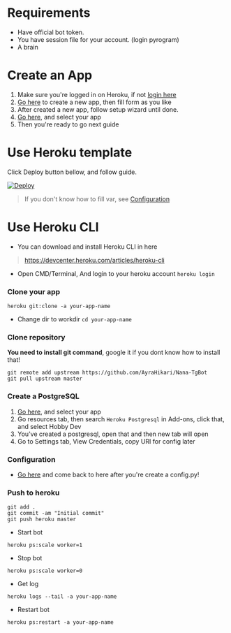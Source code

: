 # Requirements

- Have official bot token.
- You have session file for your account. (login pyrogram)
- A brain

# Create an App

1. Make sure you're logged in on Heroku, if not [login here](https://dashboard.heroku.com/login)
2. [Go here](https://dashboard.heroku.com/new-app) to create a new app, then fill form as you like
3. After created a new app, follow setup wizard until done.
4. [Go here](https://dashboard.heroku.com/apps), and select your app
5. Then you're ready to go next guide

# Use Heroku template

Click Deploy button bellow, and follow guide.

[![Deploy](https://www.herokucdn.com/deploy/button.svg)](https://heroku.com/deploy?template=https://github.com/AyraHikari/Nana-TgBot)

> If you don't know how to fill var, see [Configuration](https://github.com/AyraHikari/Nana-TgBot/wiki/Configuration#using-environment-variable)

# Use Heroku CLI
- You can download and install Heroku CLI in here
> https://devcenter.heroku.com/articles/heroku-cli

- Open CMD/Terminal, And login to your heroku account
`heroku login`

### Clone your app
`heroku git:clone -a your-app-name`

- Change dir to workdir
`cd your-app-name`

### Clone repository
**You need to install git command**, google it if you dont know how to install that!
```
git remote add upstream https://github.com/AyraHikari/Nana-TgBot
git pull upstream master
```

### Create a PostgreSQL
1. [Go here](https://dashboard.heroku.com/apps), and select your app
2. Go resources tab, then search `Heroku Postgresql` in Add-ons, click that, and select Hobby Dev
3. You've created a postgresql, open that and then new tab will open
4. Go to Settings tab, View Credentials, copy URI for config later

### Configuration
- [Go here](https://github.com/AyraHikari/Nana-TgBot/wiki/Configuration) and come back to here after you're create a config.py!

### Push to heroku
```
git add .
git commit -am "Initial commit"
git push heroku master
```

- Start bot
```
heroku ps:scale worker=1
```

- Stop bot
```
heroku ps:scale worker=0
```

- Get log
```
heroku logs --tail -a your-app-name
```

- Restart bot
```
heroku ps:restart -a your-app-name
```